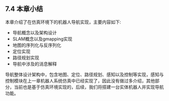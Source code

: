 ## 7.4 本章小结

本章介绍了在仿真环境下的机器人导航实现，主要内容如下:

* 导航概念以及架构设计
* SLAM概念以及gmapping实现
* 地图的序列化与反序列化
* 定位实现
* 路径规划实现
* 导航中涉及的消息解释

导航整体设计架构中，包含地图、定位、路径规划、感知以及控制等实现，感知与控制模块在上一章机器人系统仿真中已经实现了，因此没有做过多介绍，其他部分，当前也是基于仿真环境实现的，后续，我们将搭建一台实体机器人并实现导航功能。

